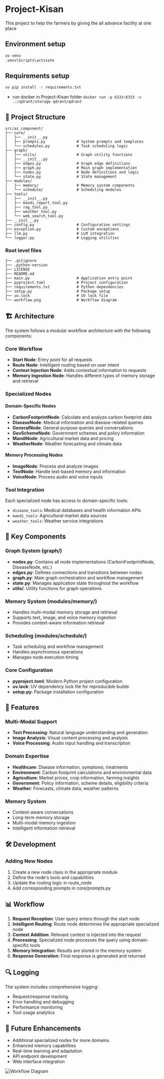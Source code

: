 # Project-Kisan
This project to help the farmers by giving the all advance facility at one place

## Environment setup
```bash
uv venv
.venv\Scripts\activate
```

## Requirements setup
```bash
uv pip install -r requirements.txt
```

- run docker in Project-Kisan folder
``` docker run -p 6333:6333 -v .:/qdrant/storage qdrant/qdrant ```


## 📁 Project Structure

```
src/ai_component/
├── core/
│   ├── __init__.py
│   ├── prompts.py              # System prompts and templates
│   └── schedules.py            # Task scheduling logic
├── graph/
│   ├── utils/                  # Graph utility functions
│   ├── __init__.py
│   ├── edges.py                # Graph edge definitions
│   ├── graph.py                # Main graph implementation
│   ├── nodes.py                # Node definitions and logic
│   └── state.py                # State management
├── modules/
│   ├── memory/                 # Memory system components
│   └── schedule/               # Scheduling modules
├── tools/
│   ├── __init__.py
│   ├── mandi_report_tool.py
│   ├── rag_tool.py
│   ├── weather_tool.py
│   └── web_search_tool.py
├── __init__.py
├── config.py                   # Configuration settings
├── exception.py                # Custom exceptions
├── llm.py                      # LLM integration
└── logger.py                   # Logging utilities
```

### Root level files
```
├── .gitignore
├── .python-version
├── LICENSE
├── README.md
├── main.py                     # Application entry point
├── pyproject.toml              # Project configuration
├── requirements.txt            # Python dependencies
├── setup.py                    # Package setup
├── uv.lock                     # UV lock file
└── workflow.png                # Workflow diagram
```

## 🏗 Architecture

The system follows a modular workflow architecture with the following components:

### Core Workflow
- **Start Node**: Entry point for all requests
- **Route Node**: Intelligent routing based on user intent
- **Context Injection Node**: Adds contextual information to requests
- **Memory Ingestion Node**: Handles different types of memory storage and retrieval

### Specialized Nodes

#### Domain-Specific Nodes
- **CarbonFootprintNode**: Calculate and analyze carbon footprint data
- **DiseaseNode**: Medical information and disease-related queries
- **GeneralNode**: General purpose queries and conversations
- **GovSchemeNode**: Government schemes and policy information
- **MandiNode**: Agricultural market data and pricing
- **WeatherNode**: Weather forecasting and climate data

#### Memory Processing Nodes
- **ImageNode**: Process and analyze images
- **TextNode**: Handle text-based memory and information
- **VoiceNode**: Process audio and voice inputs

### Tool Integration
Each specialized node has access to domain-specific tools:
- `disease_tools`: Medical databases and health information APIs
- `mandi_tools`: Agricultural market data sources
- `weather_tools`: Weather service integrations

## 🔧 Key Components

### Graph System (graph/)
- **nodes.py**: Contains all node implementations (CarbonFootprintNode, DiseaseNode, etc.)
- **edges.py**: Defines connections and transitions between nodes
- **graph.py**: Main graph orchestration and workflow management
- **state.py**: Manages application state throughout the workflow
- **utils/**: Utility functions for graph operations

### Memory System (modules/memory/)
- Handles multi-modal memory storage and retrieval
- Supports text, image, and voice memory ingestion
- Provides context-aware information retrieval

### Scheduling (modules/schedule/)
- Task scheduling and workflow management
- Handles asynchronous operations
- Manages node execution timing

### Core Configuration
- **pyproject.toml**: Modern Python project configuration
- **uv.lock**: UV dependency lock file for reproducible builds
- **setup.py**: Package installation configuration

## 🎯 Features

### Multi-Modal Support
- **Text Processing**: Natural language understanding and generation
- **Image Analysis**: Visual content processing and analysis
- **Voice Processing**: Audio input handling and transcription

### Domain Expertise
- **Healthcare**: Disease information, symptoms, treatments
- **Environment**: Carbon footprint calculations and environmental data
- **Agriculture**: Market prices, crop information, farming insights
- **Government**: Policy information, scheme details, eligibility criteria
- **Weather**: Forecasts, climate data, weather patterns

### Memory System
- Context-aware conversations
- Long-term memory storage
- Multi-modal memory ingestion
- Intelligent information retrieval

## 🛠 Development

### Adding New Nodes
1. Create a new node class in the appropriate module
2. Define the node's tools and capabilities
3. Update the routing logic in route_node
4. Add corresponding prompts in core/prompts.py

## 📊 Workflow

1. **Request Reception**: User query enters through the start node
2. **Intelligent Routing**: Route node determines the appropriate specialized node
3. **Context Addition**: Relevant context is injected into the request
4. **Processing**: Specialized node processes the query using domain-specific tools
5. **Memory Integration**: Results are stored in the memory system
6. **Response Generation**: Final response is generated and returned

## 🔍 Logging

The system includes comprehensive logging:
- Request/response tracking
- Error handling and debugging
- Performance monitoring
- Tool usage analytics


## 🔮 Future Enhancements
- Additional specialized nodes for more domains
- Enhanced memory capabilities
- Real-time learning and adaptation
- API endpoint development
- Web interface integration

![Workflow Diagram](workflow.png)